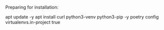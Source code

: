 Preparing for installation:

apt update -y
apt install curl python3-venv python3-pip -y
poetry config virtualenvs.in-project true